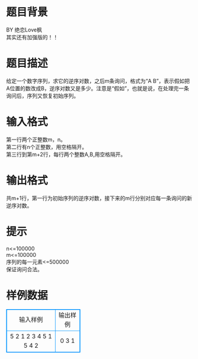 # 

 
 # 题目背景 
BY&nbsp;绝恋Love枫<BR>其实还有加强版的！！<BR> 

 
 # 题目描述 
给定一个数字序列，求它的逆序对数，之后m条询问，格式为“A&nbsp;B”，表示假如把A位置的数改成B，逆序对数又是多少。注意是“假如”，也就是说，在处理完一条询问后，序列又恢复初始序列。<BR> 

 
 # 输入格式 
第一行两个正整数m，n。<BR>第二行有n个正整数，用空格隔开。<BR>第三行到第m+2行，每行两个整数A,B,用空格隔开。<BR> 

 
 # 输出格式 
共m+1行，第一行为初始序列的逆序对数，接下来的m行分别对应每一条询问的新逆序对数。 

 
 # 提示 
n&lt;=100000<BR>m&lt;=100000<BR>序列的每一元素&lt;=500000<BR>保证询问合法。<BR> 
# 样例数据
<style>
        table,table tr th, table tr td { border:1px solid #0094ff; }
        table { width: 200px; min-height: 25px; line-height: 25px; text-align: center; border-collapse: collapse;}   
    </style>
<table>
	<tr>
		<td>输入样例</td>
		<td>输出样例</td>
	</tr>
<tr><td>5 2
1 2 3 4 5
1 5
4 2

</td><td>0
3
1
</td></tr></table>
